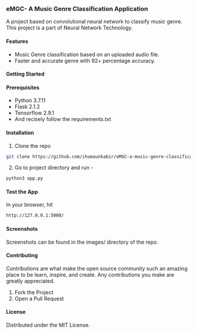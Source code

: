 ### eMGC- A Music Genre Classification Application
A project based on convolutional neural network to classify music genre. This project is a part of Neural Network Technology.
#### Features
  - Music Genre classification based on an uploaded audio file.
  - Faster and accurate genre with 92+ percentage accuracy.

#### Getting Started
#### Prerequisites
* Python 3.7.11
* Flask 2.1.2
* Tensorflow 2.9.1
* And recisely follow the requirements.txt

#### Installation
 
1. Clone the repo
```sh
git clone https://github.com/ihumaunkabir/eMGC-a-music-genre-classification-app.git
```
2. Go to project directory and run -
```sh
python3 app.py
```

#### Test the App
In your browser, hit
```sh
http://127.0.0.1:5000/
```

#### Screenshots
Screenshots can be found in the images/ directory of the repo.

#### Contributing

Contributions are what make the open source community such an amazing place to be learn, inspire, and create. Any contributions you make are greatly appreciated.

1. Fork the Project
2. Open a Pull Request

#### License

Distributed under the MIT License.
